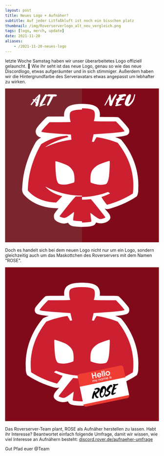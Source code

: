 ```yaml
---
layout: post
title: Neues Logo + Aufnäher?
subtitle: Auf jeder Litfaßkluft ist noch ein bisschen platz
thumbnail: /img/Roverserverlogo_alt_neu_vergleich.png
tags: [logo, merch, update]
date: 2021-11-20
aliases:
    - /2021-11-20-neues-logo
---
```


letzte Woche Samstag haben wir unser überarbeitetes Logo offiziell gelauncht. 🦈
Wie ihr seht ist das neue Logo, genau so wie das neue Discordlogo, etwas aufgeräumter und in sich stimmiger. Außerdem haben wir die Hintergrundfarbe des  Serveravatars etwas angepasst um lebhafter zu wirken.

![Neues Logo](/img/Roverserverlogo_alt_neu_vergleich.png)

Doch es handelt sich bei dem neuen Logo nicht nur um ein Logo, sondern gleichzeitig auch um das Maskottchen des Roverservers mit dem Namen "ROSE".

![RoSe](/img/Hello_my_name_is_ROSE.png)

Das Roverserver-Team plant, ROSE als Aufnäher herstellen zu lassen. Habt ihr Interesse? Beantwortet einfach folgende Umfrage, damit wir wissen, wie viel Interesse an Aufnähern besteht: [discord.rover.de/aufnaeher-umfrage](https://discord.rover.de/aufnaeher-umfrage/)

Gut Pfad
euer @Team
